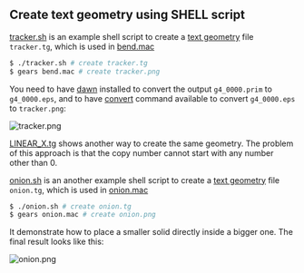 ## Create text geometry using SHELL script

[tracker.sh](tracker.sh) is an example shell script to create a [text geometry][tg] file `tracker.tg`, which is used in [bend.mac](bend.mac)

```sh
$ ./tracker.sh # create tracker.tg
$ gears bend.mac # create tracker.png
```

You need to have [dawn][] installed to convert the output `g4_0000.prim` to `g4_0000.eps`, and to have [convert][] command available to convert `g4_0000.eps` to `tracker.png`:

![tracker.png](tracker.png)

[LINEAR_X.tg](LINEAR_X.tg) shows another way to create the same geometry. The problem of this approach is that the copy number cannot start with any number other than 0.

[onion.sh](onion.sh) is an another example shell script to create a [text geometry][tg] file `onion.tg`, which is used in [onion.mac](onion.mac)

```sh
$ ./onion.sh # create onion.tg
$ gears onion.mac # create onion.png
```

It demonstrate how to place a smaller solid directly inside a bigger one. The final result looks like this:

![onion.png](onion.png)

[tg]: http://geant4-userdoc.web.cern.ch/geant4-userdoc/UsersGuides/ForApplicationDeveloper/html/Detector/Geometry/geomASCII.html
[dawn]:https://geant4.kek.jp/~tanaka/DAWN/About_DAWN.html
[convert]:https://imagemagick.org/script/convert.php
